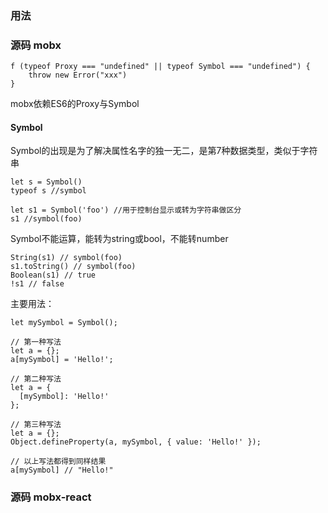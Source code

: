 ### 用法
### 源码 mobx

```
f (typeof Proxy === "undefined" || typeof Symbol === "undefined") {
    throw new Error("xxx")
}
```
mobx依赖ES6的Proxy与Symbol

#### Symbol
Symbol的出现是为了解决属性名字的独一无二，是第7种数据类型，类似于字符串
```
let s = Symbol()  
typeof s //symbol

let s1 = Symbol('foo') //用于控制台显示或转为字符串做区分
s1 //symbol(foo)
```
Symbol不能运算，能转为string或bool，不能转number

```
String(s1) // symbol(foo)
s1.toString() // symbol(foo)
Boolean(s1) // true
!s1 // false
```

主要用法：
```
let mySymbol = Symbol();

// 第一种写法
let a = {};
a[mySymbol] = 'Hello!';

// 第二种写法
let a = {
  [mySymbol]: 'Hello!'
};

// 第三种写法
let a = {};
Object.defineProperty(a, mySymbol, { value: 'Hello!' });

// 以上写法都得到同样结果
a[mySymbol] // "Hello!"
```

### 源码 mobx-react
